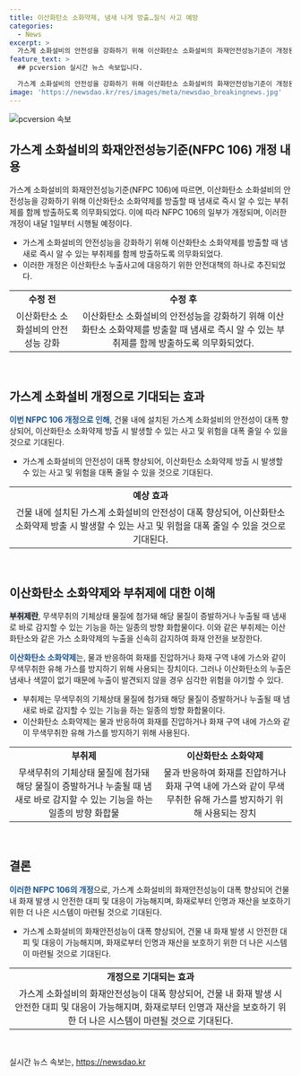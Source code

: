 ```yaml
---
title: 이산화탄소 소화약제, 냄새 나게 방출…질식 사고 예방
categories:
  - News
excerpt: >
  가스계 소화설비의 안전성을 강화하기 위해 이산화탄소 소화설비의 화재안전성능기준이 개정된다. 새로운 규정에 따르면 이산화탄소 소화시 부취제가 함께 방출되며, 오조작 방지를 위해 보호장치가 설치된다. 또한, 고압배출장치를 통해 소화가스를 외부로 배출하여 안전성을 향상시킬 예정이다. 이번 개정으로 건물 내 소화설비가 설치된 장소의 안전성이 향상될 것으로 기대된다.
feature_text: >
  ## pcversion 실시간 뉴스 속보입니다.

  가스계 소화설비의 안전성을 강화하기 위해 이산화탄소 소화설비의 화재안전성능기준이 개정된다. 새로운 규정에 따르면 이산화탄소 소화시 부취제가 함께 방출되며, 오조작 방지를 위해 보호장치가 설치된다. 또한, 고압배출장치를 통해 소화가스를 외부로 배출하여 안전성을 향상시킬 예정이다. 이번 개정으로 건물 내 소화설비가 설치된 장소의 안전성이 향상될 것으로 기대된다.
image: 'https://newsdao.kr/res/images/meta/newsdao_breakingnews.jpg'
---
```


<p><img src="https://newsdao.kr/res/images/meta/newsdao_breakingnews.jpg" alt="pcversion 속보" /></p>

<h2 data-ke-size="size26">가스계 소화설비의 화재안전성능기준(NFPC 106) 개정 내용</h2>

<p data-ke-size="size16">가스계 소화설비의 화재안전성능기준(NFPC 106)에 따르면, 이산화탄소 소화설비의 안전성능을 강화하기 위해 이산화탄소 소화약제를 방출할 때 냄새로 즉시 알 수 있는 부취제를 함께 방출하도록 의무화되었다. 이에 따라 NFPC 106의 일부가 개정되며, 이러한 개정이 내달 1일부터 시행될 예정이다.</p>

<ul>
    <li>가스계 소화설비의 안전성능을 강화하기 위해 이산화탄소 소화약제를 방출할 때 냄새로 즉시 알 수 있는 부취제를 함께 방출하도록 의무화되었다.</li>
    <li>이러한 개정은 이산화탄소 누출사고에 대응하기 위한 안전대책의 하나로 추진되었다.</li>
</ul>

<table>
    <tr>
        <td style="text-align: center; height: 17px;"><b>수정 전</b></td>
        <td style="text-align: center; height: 17px;"><b>수정 후</b></td>
    </tr>
    <tr>
        <td style="text-align: center;">이산화탄소 소화설비의 안전성능 강화</td>
        <td style="text-align: center;">이산화탄소 소화설비의 안전성능을 강화하기 위해 이산화탄소 소화약제를 방출할 때 냄새로 즉시 알 수 있는 부취제를 함께 방출하도록 의무화되었다.</td>
    </tr>
</table>

<p data-ke-size="size16">&nbsp;</p>

<h2 data-ke-size="size26">가스계 소화설비 개정으로 기대되는 효과</h2>

<p data-ke-size="size16"><b><span style="color: #1a5490;">이번 NFPC 106 개정으로 인해</span></b>, 건물 내에 설치된 가스계 소화설비의 안전성이 대폭 향상되어, 이산화탄소 소화약제 방출 시 발생할 수 있는 사고 및 위험을 대폭 줄일 수 있을 것으로 기대된다.</p>

<ul>
    <li>가스계 소화설비의 안전성이 대폭 향상되어, 이산화탄소 소화약제 방출 시 발생할 수 있는 사고 및 위험을 대폭 줄일 수 있을 것으로 기대된다.</li>
</ul>

<table>
    <tr>
        <td style="text-align: center; height: 17px;"><b>예상 효과</b></td>
    </tr>
    <tr>
        <td style="text-align: center;">건물 내에 설치된 가스계 소화설비의 안전성이 대폭 향상되어, 이산화탄소 소화약제 방출 시 발생할 수 있는 사고 및 위험을 대폭 줄일 수 있을 것으로 기대된다.</td>
    </tr>
</table>

<p data-ke-size="size16">&nbsp;</p>

<h2 data-ke-size="size26">이산화탄소 소화약제와 부취제에 대한 이해</h2>

<p data-ke-size="size16"><b><span style="background-color: #21538527;">부취제란</span></b>, 무색무취의 기체상태 물질에 첨가돼 해당 물질이 증발하거나 누출될 때 냄새로 바로 감지할 수 있는 기능을 하는 일종의 방향 화합물이다. 이와 같은 부취제는 이산화탄소와 같은 가스 소화약제의 누출을 신속히 감지하여 화재 안전을 보장한다.</p>

<p data-ke-size="size16"><b><span style="color: #1a5490;">이산화탄소 소화약제</span></b>는, 물과 반응하여 화재를 진압하거나 화재 구역 내에 가스와 같이 무색무취한 유해 가스를 방지하기 위해 사용되는 장치이다. 그러나 이산화탄소의 누출은 냄새나 색깔이 없기 때문에 누출이 발견되지 않을 경우 심각한 위험을 야기할 수 있다.</p>

<ul>
    <li>부취제는 무색무취의 기체상태 물질에 첨가돼 해당 물질이 증발하거나 누출될 때 냄새로 바로 감지할 수 있는 기능을 하는 일종의 방향 화합물이다.</li>
    <li>이산화탄소 소화약제는 물과 반응하여 화재를 진압하거나 화재 구역 내에 가스와 같이 무색무취한 유해 가스를 방지하기 위해 사용된다.</li>
</ul>

<table>
    <tr>
        <td style="text-align: center; height: 17px;"><b>부취제</b></td>
        <td style="text-align: center; height: 17px;"><b>이산화탄소 소화약제</b></td>
    </tr>
    <tr>
        <td style="text-align: center;">무색무취의 기체상태 물질에 첨가돼 해당 물질이 증발하거나 누출될 때 냄새로 바로 감지할 수 있는 기능을 하는 일종의 방향 화합물</td>
        <td style="text-align: center;">물과 반응하여 화재를 진압하거나 화재 구역 내에 가스와 같이 무색무취한 유해 가스를 방지하기 위해 사용되는 장치</td>
    </tr>
</table>

<p data-ke-size="size16">&nbsp;</p>

<h2 data-ke-size="size26">결론</h2>

<p data-ke-size="size16"><b><span style="color: #1a5490;">이러한 NFPC 106의 개정</span></b>으로, 가스계 소화설비의 화재안전성능이 대폭 향상되어 건물 내 화재 발생 시 안전한 대피 및 대응이 가능해지며, 화재로부터 인명과 재산을 보호하기 위한 더 나은 시스템이 마련될 것으로 기대된다.</p>

<ul>
    <li>가스계 소화설비의 화재안전성능이 대폭 향상되어, 건물 내 화재 발생 시 안전한 대피 및 대응이 가능해지며, 화재로부터 인명과 재산을 보호하기 위한 더 나은 시스템이 마련될 것으로 기대된다.</li>
</ul>

<table>
    <tr>
        <td style="text-align: center; height: 17px;"><b>개정으로 기대되는 효과</b></td>
    </tr>
    <tr>
        <td style="text-align: center;">가스계 소화설비의 화재안전성능이 대폭 향상되어, 건물 내 화재 발생 시 안전한 대피 및 대응이 가능해지며, 화재로부터 인명과 재산을 보호하기 위한 더 나은 시스템이 마련될 것으로 기대된다.</td>
    </tr>
</table>

<p data-ke-size="size16">&nbsp;</p>
실시간 뉴스 속보는, <a href="https://newsdao.kr" rel="dofollow">https://newsdao.kr</a>


